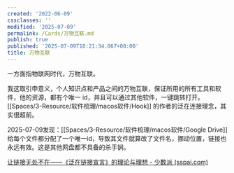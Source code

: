 ```yaml
---
created: '2022-06-09'
cssclasses: ''
modified: '2025-07-09'
permalink: /Cards/万物互联.md
publish: true
published: '2025-07-09T18:21:34.867+08:00'
title: 万物互联
---
```

一方面指物联网时代，万物互联。

我这取引申意义，个人知识点和产品之间的万物互联，保证所用的所有工具和软件，他的资源，都有个唯一 id，并且可以通过其他软件，一键跳转打开。[[Spaces/3-Resource/软件梳理/macos软件/Hook]] 的作者的泛在连接理念，其实很超前。

2025-07-09发现：[[Spaces/3-Resource/软件梳理/macos软件/Google Drive]]给每个文件都分配了一个唯一id，导致其文件就算改了文件名，挪动位置，链接也永远有效。这是其他网盘都不具备的杀手锏。

[让链接无处不在——《泛在链接宣言》的理论与理想 - 少数派 (sspai.com)](https://sspai.com/post/70648)
